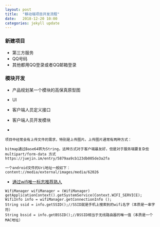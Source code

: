 ```yaml
---
layout: post
title:  "移动端项目开发流程"
date:   2018-12-20 10:00
categories: jekyll update
---
```


### 新建项目
- 第三方服务
- QQ号码
- 其他都用QQ登录或者QQ邮箱登录

### 模块开发
- 产品规划某一个模块的高保真原型图
- UI
- 客户端人员定义接口
- 客户端人员开发模块


- 
```
项目中经常会有上传文件的需求，特别是上传图片。上传图片通常有两种方式：

bitmap通过Base64转为String，这种方式对于客户端最友好，但是对于服务端要复杂些
multipart/form-data 方式
https://juejin.im/entry/5879aa9cb123db005de3a2fa
```

```
一个android文件的Uri地址一般如下： 
content://media/external/images/media/62026
```

- [通过wifi唯一标志推荐熟人](https://juejin.im/post/5c2daea6f265da617974f1e8)
```
WifiManager wifiManager = (WifiManager) getApplicationContext().getSystemService(Context.WIFI_SERVICE);
WifiInfo info = wifiManager.getConnectionInfo ();
String ssid = info.getSSID();//SSID就是手机上搜索到的wifi名字（本质是一串字符）
String bssid = info.getBSSID();//BSSID相当于无线路由器的唯一值（本质是一个MAC地址） 
```
